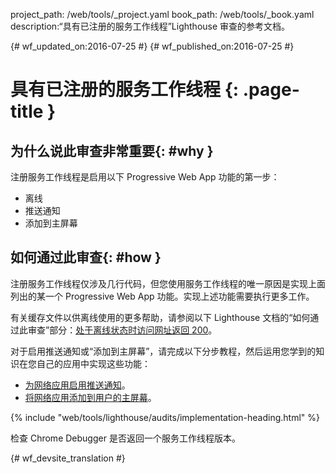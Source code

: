 project_path: /web/tools/_project.yaml
book_path: /web/tools/_book.yaml
description:“具有已注册的服务工作线程”Lighthouse 审查的参考文档。

{# wf_updated_on:2016-07-25 #}
{# wf_published_on:2016-07-25 #}

# 具有已注册的服务工作线程 {: .page-title }

## 为什么说此审查非常重要{: #why }

注册服务工作线程是启用以下 Progressive Web App 功能的第一步：


* 离线
* 推送通知
* 添加到主屏幕

## 如何通过此审查{: #how }

注册服务工作线程仅涉及几行代码，但您使用服务工作线程的唯一原因是实现上面列出的某一个 Progressive Web App 功能。实现上述功能需要执行更多工作。


有关缓存文件以供离线使用的更多帮助，请参阅以下 Lighthouse 文档的“如何通过此审查”部分：[处于离线状态时访问网址返回 200](http-200-when-offline#how)。



对于启用推送通知或“添加到主屏幕”，请完成以下分步教程，然后运用您学到的知识在您自己的应用中实现这些功能：



* [为网络应用启用推送通知](https://codelabs.developers.google.com/codelabs/push-notifications)。
* [将网络应用添加到用户的主屏幕](https://codelabs.developers.google.com/codelabs/add-to-home-screen)。


{% include "web/tools/lighthouse/audits/implementation-heading.html" %}

检查 Chrome Debugger 是否返回一个服务工作线程版本。


{# wf_devsite_translation #}
